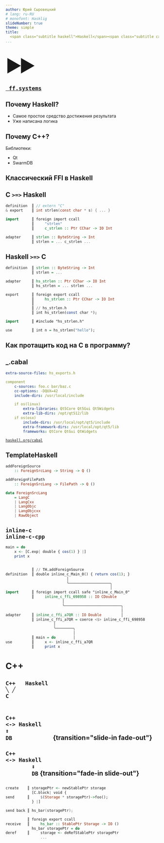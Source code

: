 ```yaml
---
author: Юрий Сыровецкий
# lang: ru-RU
# monofont: Hasklig
slideNumber: true
theme: simple
title:
  <span class="subtitle haskell">Haskell</span><span class="subtitle cxx">C++</span>
...
```


##

<h1><div style="font-size: 2em; letter-spacing: -0.155em;">▶▶</div></h1>
<h2><code><a href="https://ff.systems">&nbsp;ff.systems</a></code><h2>

## Почему Haskell?

- Самое простое средство достижения результата
- Уже написана логика

## Почему C++?

Библиотеки:

- Qt
- SwarmDB

## Классический FFI в&nbsp;Haskell

## C `>=>` Haskell

```c
definition  ║ // extern "C"
& export    ║ int strlen(const char * s) { ... }
```

```haskell
import      ║ foreign import ccall
            ║     "strlen"
            ║     c_strlen :: Ptr CChar -> IO Int

adapter     ║ strlen :: ByteString -> Int
            ║ strlen = ... c_strlen ...
```

## Haskell `>=>` C

```haskell
definition  ║ strlen :: ByteString -> Int
            ║ strlen = ...

adapter     ║ hs_strlen :: Ptr CChar -> IO Int
            ║ hs_strlen = ... strlen ...

export      ║ foreign export ccall
            ║     hs_strlen :: Ptr CChar -> IO Int
            ║
            ║ // hs_strlen.h
            ║ int hs_strlen(const char *);

import      ║ #include "hs_strlen.h"

use         ║ int n = hs_strlen("hello");
```

## Как&nbsp;протащить код&nbsp;на&nbsp;C в&nbsp;программу?

## _.cabal

```yaml
extra-source-files: hs_exports.h

component
    c-sources: foo.c bar/baz.c
    cc-options: -DQUX=42
    include-dirs: /usr/local/include

    if os(linux)
        extra-libraries: Qt5Core Qt5Gui Qt5Widgets
        extra-lib-dirs: /opt/qt512/lib
    if os(osx)
        include-dirs: /usr/local/opt/qt5/include
        extra-framework-dirs: /usr/local/opt/qt5/lib
        frameworks: QtCore QtGui QtWidgets
```

<a href="https://haskell.org/cabal/users-guide/developing-packages.html">`haskell.org/cabal`</a>

## TemplateHaskell

```haskell
addForeignSource
    :: ForeignSrcLang -> String -> Q ()

addForeignFilePath
    :: ForeignSrcLang -> FilePath -> Q ()

data ForeignSrcLang
    = LangC
    | LangCxx
    | LangObjc
    | LangObjcxx
    | RawObject
```

## <code>inline-c&nbsp;&nbsp;&nbsp;&nbsp;<br>inline-c-cpp</code>

```haskell
main = do
    x <- [C.exp| double { cos(1) } |]
    print x
```

##

```haskell
            ║ // TH.addForeignSource
definition  ║ double inline_c_Main_0() { return cos(1); }
                            │
                            ╰───────────────────╮
                                                │
import      ║ foreign import ccall safe "inline_c_Main_0"
            ║     inline_c_ffi_698958 :: IO CDouble
                          │
                          ╰──────────────────────────╮
                                                     │
adapter     ║ inline_c_ffi_a7QR :: IO Double         │
            ║ inline_c_ffi_a7QR = coerce <$> inline_c_ffi_698958
                      │
                      ╰────────╮
                               │
            ║ main = do        │
use         ║     x <- inline_c_ffi_a7QR
            ║     print x
```

<!-- technical area -->

##
<h1>C++</h1>

## <code>C++ &nbsp; Haskell<br>╲ ╱ &nbsp; &nbsp;<br>C &nbsp; &nbsp;</code>

## <code>C++ <-> Haskell<br>↕ &nbsp; &nbsp; &nbsp; &nbsp; &nbsp; &nbsp;<br>DB &nbsp; &nbsp; &nbsp; &nbsp; &nbsp; &nbsp;</code> {transition="slide-in fade-out"}

## <code>C++ <-> Haskell<br>&nbsp; &nbsp; &nbsp; &nbsp; ↕<br>&nbsp; &nbsp; &nbsp; &nbsp; DB</code> {transition="fade-in slide-out"}

##

```haskell
create    ║ storagePtr <- newStablePtr storage
            [C.block| void {
send      ║     $(Storage * storagePtr)->foo();
            } |]
```

```c
send back ║ hs_bar(storagePtr);
```

```haskell
          ║ foreign export ccall
receive   ║     hs_bar :: StablePtr Storage -> IO ()
            hs_bar storagePtr = do
deref     ║     storage <- deRefStablePtr storagePtr
                ...
```

<style>
  .reveal h1,
  .reveal h2,
  .reveal h3,
  .reveal h4,
  .reveal h5,
  .reveal h6 {
    font-family: Helvetica, sans-serif;
  }
  .reveal pre {
    box-shadow: none;
  }
  .reveal pre code {
    max-height: none;
  }
  .title .subtitle {
    border-color: black;
    border-style: solid;
    padding-left: 0.25em;
    padding-right: 0.25em;
  }
  .title .haskell {
    border-width: 0 0.05em 0.05em 0;
    padding-top: 0.05em;
  }
  .title .cxx {
    border-width: 0.05em 0 0 0;
  }
</style>
